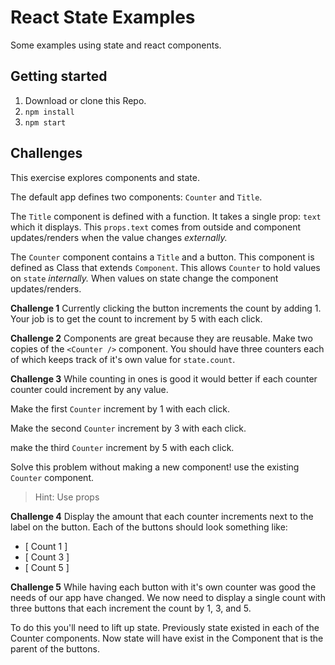 # React State Examples

Some examples using state and react components.

## Getting started

1. Download or clone this Repo.
1. `npm install`
1. `npm start`

## Challenges

This exercise explores components and state.

The default app defines two components: `Counter` and `Title`.

The `Title` component is defined with a function. It takes a single prop: `text` which it displays. This `props.text` comes from outside and component updates/renders when the value changes _externally._

The `Counter` component contains a `Title` and a button. This component is defined as Class that extends `Component`. This allows `Counter` to hold values on `state` _internally._ When values on state change the component updates/renders.

**Challenge 1** Currently clicking the button increments the count by adding 1. Your job is to get the count to increment by 5 with each click.

**Challenge 2** Components are great because they are reusable. Make two copies of the `<Counter />` component. You should have three counters each of which keeps track of it's own value for `state.count`.

**Challenge 3** While counting in ones is good it would better if each counter counter could increment by any value.

Make the first `Counter` increment by 1 with each click.

Make the second `Counter` increment by 3 with each click.

make the third `Counter` increment by 5 with each click.

Solve this problem without making a new component! use the existing `Counter` component.

> Hint: Use props

**Challenge 4** Display the amount that each counter increments next to the label on the button. Each of the buttons should look something like:

- [ Count 1 ]
- [ Count 3 ]
- [ Count 5 ]

**Challenge 5** While having each button with it's own counter was good the needs of our app have changed. We now need to display a single count with three buttons that each increment the count by 1, 3, and 5.

To do this you'll need to lift up state. Previously state existed in each of the Counter components. Now state will have exist in the Component that is the parent of the buttons.
